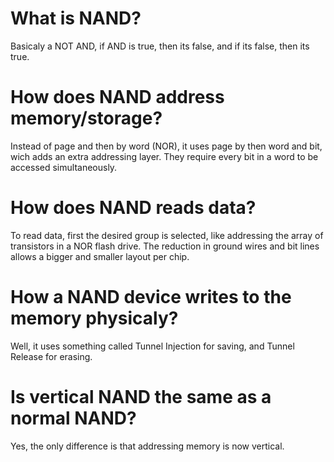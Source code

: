 # What is NAND?
Basicaly a NOT AND, if AND is true, then its false, and if its false, then its true.

# How does NAND address memory/storage?
Instead of page and then by word (NOR), it uses page by then word and bit, wich adds an extra addressing layer.
They require every bit in a word to be accessed simultaneously.

# How does NAND reads data?
To read data, first the desired group is selected, like addressing the array of transistors in a NOR flash drive.
The reduction in ground wires and bit lines allows a bigger and smaller layout per chip.

# How a NAND device writes to the memory physicaly?
Well, it uses something called Tunnel Injection for saving, and Tunnel Release for erasing.

# Is vertical NAND the same as a normal NAND?
Yes, the only difference is that addressing memory is now vertical.
